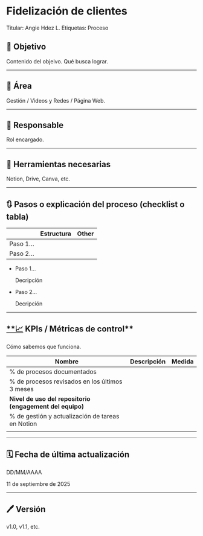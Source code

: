 # Fidelización de clientes

Titular: Angie Hdez L.
Etiquetas: Proceso

## 🎯 Objetivo

Contenido del objeivo. Qué busca lograr.

---

## **📍** Área

Gestión / Videos y Redes / Página Web.

---

## 👤 **Responsable**

Rol encargado.

---

## 🔧 **Herramientas necesarias**

Notion, Drive, Canva, etc.

---

## 🔃 **Pasos o explicación del proceso (checklist o tabla)**

|  | Estructura | Other |
| --- | --- | --- |
| Paso 1… |  |  |
| Paso 2… |  |  |
- Paso 1…
    
    Decripción
    
- Paso 2…
    
    Decripción
    

---

## [**📈](https://emojiterra.com/es/grafico-tendencia-ascendente/) KPIs / Métricas de control**

Cómo sabemos que funciona. 

| Nombre | Descripción  | Medida |
| --- | --- | --- |
| % de procesos documentados |  |  |
| % de procesos revisados en los últimos 3 meses |  |  |
| **Nivel de uso del repositorio (engagement del equipo)** |  |  |
| % de gestión y actualización de tareas en Notion |  |  |
|  |  |  |

---

## 🗓️ **Fecha de última actualización**

DD/MM/AAAA

11 de septiembre de 2025 

---

## 🖊️ **Versión**

v1.0, v1.1, etc.